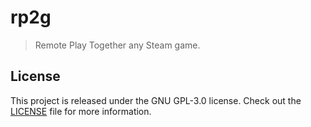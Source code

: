 # rp2g

> Remote Play Together any Steam game.

## License
This project is released under the GNU GPL-3.0 license.
Check out the [LICENSE](LICENSE) file for more information.
